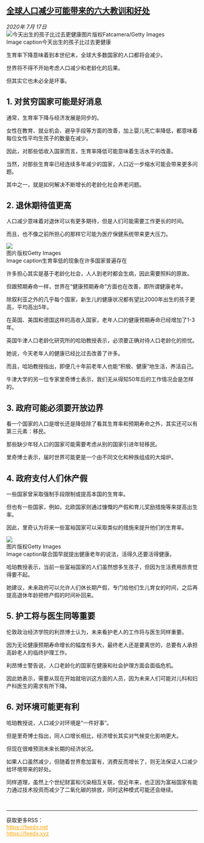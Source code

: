 <!--1595136758000-->
[全球人口减少可能带来的六大教训和好处](http://www.bbc.com/zhongwen/simp/science-53435086)
------

<div><i>2020年 7月 17日</i></div><div><div class="story-body__inner" property="articleBody"><div class="media-landscape has-caption full-width lead"><span class="image-and-copyright-container"><img class="js-image-replace" alt="今天出生的孩子比过去更健康" src="https://images.weserv.nl/?url=ichef.bbci.co.uk/news/640/cpsprodpb/5B78/production/_113461432_whatsubject.jpg"><span class="off-screen">图片版权</span><span class="story-image-copyright">Fatcamera/Getty Images</span></span><figcaption class="media-caption"><span class="off-screen">Image caption</span><span class="media-caption__text">今天出生的孩子比过去更健康</span></figcaption></div><p class="story-body__introduction">生育率下降意味着到本世纪末，全球大多数国家的人口都将会减少。</p><div id="bbccom_mpu_3" class="bbccom_slot mpu-ad" aria-hidden="true"><div class="bbccom_advert"></div></div><p>世界将不得不开始考虑人口减少和老龄化的后果。</p><p>但其实它也未必全是坏事。</p><div id="bbccom_mpu_1_2" class="bbccom_slot mpu-ad" aria-hidden="true"><div class="bbccom_advert"></div></div><h2 class="story-body__crosshead">1. 对贫穷国家可能是好消息</h2><p>通常，生育率下降与经济发展是同步的。</p><p>女性在教育、就业机会、避孕手段等方面的改善，加上婴儿死亡率降低，都意味着每位女性平均生孩子的数量在减少。</p><p>因此，对那些低收入国家而言，生育率降低可能意味着生活水平的改善。</p><p>当然，对那些生育率已经连续多年减少的国家，人口近一步缩水可能会带来更多问题。</p><p>其中之一，就是如何解决不断增长的老龄化社会养老问题。</p><h2 class="story-body__crosshead">2. 退休期待值更高</h2><p>人口减少意味着对退休可以有更多期待，但是人们可能需要工作更长的时间。</p><p>而且，也不像之前所担心的那样它可能为医疗保健系统带来更大压力。</p><div class="media-landscape has-caption full-width"><span class="image-and-copyright-container"><img src="https://images.weserv.nl/?url=ichef.bbci.co.uk/news/640/cpsprodpb/6DE9/production/_113473182_whatsubject.jpg"><br><span class="off-screen">图片版权</span><span class="story-image-copyright">Getty Images</span></span><figcaption class="media-caption"><span class="off-screen">Image caption</span><span class="media-caption__text">生育率低的现象在许多国家普遍存在</span></figcaption></div><p>许多担心其实是基于老龄化社会，人人到老时都会生病，因此需要照料的原故。</p><p>但跟预期寿命一样，世界在“健康预期寿命”方面也在改善，即所谓健康老年。</p><p>除叙利亚之外的几乎每个国家，新生儿的健康状况都有望比2000年出生的孩子更高，平均高出5年。</p><p>在英国、美国和德国这样的高收入国家，老年人口的健康预期寿命已经增加了1-3年。</p><p>英国牛津人口老龄化研究所的哈珀教授表示，必须要正确对待人口老龄化的担忧。</p><p>她说，今天老年人的健康已经比过去改善了许多。</p><p>而且，哈珀教授指出，即便几十年前老年人也能“积极、健康”地生活，养活自己。</p><p>牛津大学的另一位专家里奇博士表示，我们无从得知50年后的工作情况会是怎样的。</p><h2 class="story-body__crosshead">3. 政府可能必须要开放边界</h2><p>看一个国家的人口是增长还是降低除了看其生育率和预期寿命之外，其实还可以有第三元素：移民。</p><p>那些缺少年轻人口的国家可能需要考虑从别的国家引进年轻移民。</p><p>里奇博士表示，届时世界可能更是一个由不同文化和种族组成的大熔炉。</p><h2 class="story-body__crosshead">4. 政府支付人们休产假</h2><p>一些国家曾采取强制手段限制或提高本国的生育率。</p><p>但也有一些国家，例如，北欧国家则通过慷慨的产假和育儿奖励措施等来提高出生率。</p><p>因此，里奇认为将来一些富裕国家可以采取类似的措施来提升他们的生育率。</p><div class="media-landscape has-caption full-width"><span class="image-and-copyright-container"><img src="https://images.weserv.nl/?url=ichef.bbci.co.uk/news/640/cpsprodpb/F0F5/production/_113458616_53435086.jpg"><br><span class="off-screen">图片版权</span><span class="story-image-copyright">Getty Images</span></span><figcaption class="media-caption"><span class="off-screen">Image caption</span><span class="media-caption__text">联合国早就提出健康老年的说法，活得久还要活得健康。</span></figcaption></div><p>哈珀教授表示，当前一些富裕国家的人们虽然想多生孩子，但因为生活费用昂贵觉得要不起。</p><p>她建议，未来政府可以允许人们休长期产假，专门给他们生儿育女的时间，之后再提高退休年龄把修产假的时间补回来。</p><h2 class="story-body__crosshead">5. 护工将与医生同等重要</h2><p>伦敦政治经济学院的利昂博士认为，未来看护老人的工作将与医生同样重要。</p><p>因为无论健康预期寿命增长的幅度有多大，最终老人还是要离世的，总要有人承担高龄老人的临终护理工作。</p><p>利昂博士警告说，人口老龄化的国家在健康和社会护理方面会面临危机。</p><p>因此她表示，需要从现在开始就培训这方面的人员，因为未来人们可能对儿科和妇产科医生的需求有所下降。</p><h2 class="story-body__crosshead">6. 对环境可能更有利</h2><p>哈珀教授说，人口减少对环境是“一件好事”。</p><p>但是里奇博士指出，同人口增长相比，经济增长其实对气候变化影响更大。</p><p>但现在很难预测未来长期的经济状况。</p><p>如果人口虽然减少，但随着世界愈加富有，消费反而增长了，则无法保证人口减少给环境带来的好处。</p><p>同样道理，虽然上个世纪财富和污染相互关联，但近年来，也正因为富裕国家有能力通过技术投资而减少了二氧化碳的排放，同时这种模式可能还会继续。</p></div></div><br><hr><div>获取更多RSS：<br><a href="https://feedx.net" style="color:orange" target="_blank">https://feedx.net</a> <br><a href="https://feedx.xyz" style="color:orange" target="_blank">https://feedx.xyz</a><br></div>
